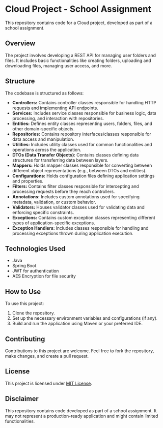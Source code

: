 # Cloud Project - School Assignment

This repository contains code for a Cloud project, developed as part of a school assignment.

## Overview

The project involves developing a REST API for managing user folders and files. It includes basic functionalities like
creating folders, uploading and downloading files, managing user access, and more.

## Structure

The codebase is structured as follows:

- **Controllers:** Contains controller classes responsible for handling HTTP requests and implementing API endpoints.
- **Services:** Includes service classes responsible for business logic, data processing, and interaction with
  repositories.
- **Entities:** Defines entity classes representing users, folders, files, and other domain-specific objects.
- **Repositories:** Contains repository interfaces/classes responsible for data access and manipulation.
- **Utilities:** Includes utility classes used for common functionalities and operations across the application.
- **DTOs (Data Transfer Objects):** Contains classes defining data structures for transferring data between layers.
- **Mappers:** Holds mapper classes responsible for converting between different object representations (e.g., between
  DTOs and entities).
- **Configurations:** Holds configuration files defining application settings and properties.
- **Filters:** Contains filter classes responsible for intercepting and processing requests before they reach
  controllers.
- **Annotations:** Includes custom annotations used for specifying metadata, validation, or custom behavior.
- **Validators:** Houses validator classes used for validating data and enforcing specific constraints.
- **Exceptions:** Contains custom exception classes representing different types of application-specific exceptions.
- **Exception Handlers:** Includes classes responsible for handling and processing exceptions thrown during application
  execution.

## Technologies Used

- Java
- Spring Boot
- JWT for authentication
- AES Encryption for file security

## How to Use

To use this project:

1. Clone the repository.
2. Set up the necessary environment variables and configurations (if any).
3. Build and run the application using Maven or your preferred IDE.

## Contributing

Contributions to this project are welcome. Feel free to fork the repository, make changes, and create a pull request.

## License

This project is licensed under [MIT License](LICENSE).

## Disclaimer

This repository contains code developed as part of a school assignment. It may not represent a production-ready
application and might contain limited functionalities.
